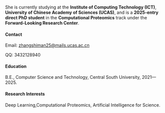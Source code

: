 

She is currently studying at the **Institute of Computing Technology (ICT)**, **University of Chinese Academy of Sciences (UCAS)**, and is a **2025-entry direct PhD student** in the **Computational Proteomics** track under the **Forward-Looking Research Center**.

#### Contact

Email: zhangshiman25@mails.ucas.ac.cn

QQ: 3432128940

#### Education
B.E., Computer Science and Technology, Central South University, 2021—2025.

#### Research Interests
Deep Learning,Computational Proteomics, Artificial Intelligence for Science.

